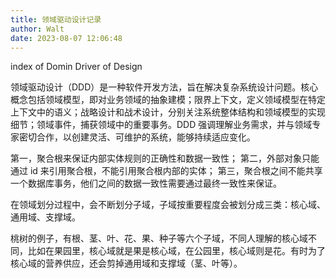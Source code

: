 ```yaml
---
title: 领域驱动设计记录
author: Walt
date: 2023-08-07 12:06:48
---
```

index of Domin Driver of Design

领域驱动设计（DDD）是一种软件开发方法，旨在解决复杂系统设计问题。核心概念包括领域模型，即对业务领域的抽象建模；限界上下文，定义领域模型在特定上下文中的语义；战略设计和战术设计，分别关注系统整体结构和领域模型的实现细节；领域事件，捕获领域中的重要事务。DDD 强调理解业务需求，并与领域专家密切合作，以创建灵活、可维护的系统，能够持续适应变化。

第一，聚合根来保证内部实体规则的正确性和数据一致性；
第二，外部对象只能通过 id 来引用聚合根，不能引用聚合根内部的实体；
第三，聚合根之间不能共享一个数据库事务，他们之间的数据一致性需要通过最终一致性来保证。


在领域划分过程中，会不断划分子域，子域按重要程度会被划分成三类：核心域、通用域、支撑域。

桃树的例子，有根、茎、叶、花、果、种子等六个子域，不同人理解的核心域不同，比如在果园里，核心域就是果是核心域，在公园里，核心域则是花。有时为了核心域的营养供应，还会剪掉通用域和支撑域（茎、叶等）。